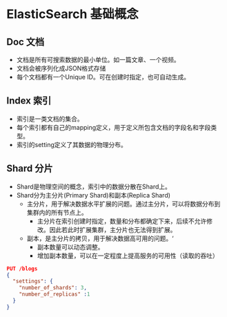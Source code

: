 # ElasticSearch 基础概念

## Doc 文档
* 文档是所有可搜索数据的最小单位。如一篇文章、一个视频。
* 文档会被序列化成JSON格式存储
* 每个文档都有一个Unique ID。可在创建时指定，也可自动生成。

## Index 索引
* 索引是一类文档的集合。
* 每个索引都有自己的mapping定义，用于定义所包含文档的字段名和字段类型。
* 索引的setting定义了其数据的物理分布。

## Shard 分片
* Shard是物理空间的概念，索引中的数据分散在Shard上。
* Shard分为主分片(Primary Shard)和副本(Replica Shard)
  * 主分片，用于解决数据水平扩展的问题。通过主分片，可以将数据分布到集群内的所有节点上。
    * 主分片在索引创建时指定，数量和分布都确定下来，后续不允许修改。因此若此时扩展集群，主分片也无法得到扩展。
  * 副本，是主分片的拷贝，用于解决数据高可用的问题。‘
    * 副本数量可以动态调整。
    * 增加副本数量，可以在一定程度上提高服务的可用性（读取的吞吐）
    
```json
PUT /blogs
{
  "settings": {
    "number_of_shards": 3,
    "number_of_replicas" :1
  }
}
```
